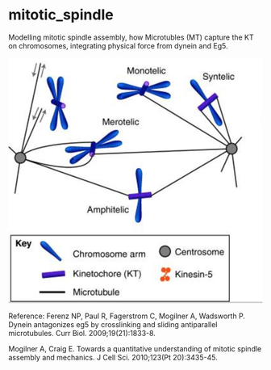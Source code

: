 # mitotic_spindle
Modelling mitotic spindle assembly, how Microtubles (MT) capture the KT on chromosomes, integrating physical force from dynein and Eg5.

![1](https://raw.githubusercontent.com/kexinhuang12345/mitotic_spindle/origin/img/1.png)


Reference:
Ferenz NP, Paul R, Fagerstrom C, Mogilner A, Wadsworth P. Dynein antagonizes eg5 by crosslinking and sliding antiparallel microtubules. Curr Biol. 2009;19(21):1833-8.

Mogilner A, Craig E. Towards a quantitative understanding of mitotic spindle assembly and mechanics. J Cell Sci. 2010;123(Pt 20):3435-45.
